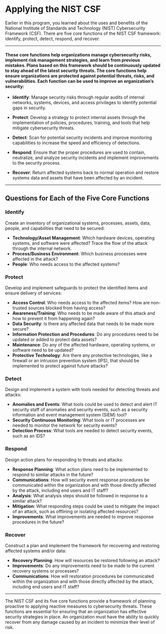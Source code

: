 # Applying the NIST CSF

Earlier in this program, you learned about the uses and benefits of the National Institute of Standards and Technology (NIST) Cybersecurity Framework (CSF). There are five core functions of the NIST CSF framework: identify, protect, detect, respond, and recover.

---

#### These core functions help organizations manage cybersecurity risks, implement risk management strategies, and learn from previous mistakes. Plans based on this framework should be continuously updated to stay ahead of the latest security threats. The core functions help ensure organizations are protected against potential threats, risks, and vulnerabilities. Each function can be used to improve an organization’s security:



- **Identify**: Manage security risks through regular audits of internal networks, systems, devices, and access privileges to identify potential gaps in security.

- **Protect**: Develop a strategy to protect internal assets through the implementation of policies, procedures, training, and tools that help mitigate cybersecurity threats.

- **Detect**: Scan for potential security incidents and improve monitoring capabilities to increase the speed and efficiency of detections.

- **Respond**: Ensure that the proper procedures are used to contain, neutralize, and analyze security incidents and implement improvements to the security process.

- **Recover**: Return affected systems back to normal operation and restore systems data and assets that have been affected by an incident.

---

## Questions for Each of the Five Core Functions

### Identify
Create an inventory of organizational systems, processes, assets, data, people, and capabilities that need to be secured:

- **Technology/Asset Management**: Which hardware devices, operating systems, and software were affected? Trace the flow of the attack through the internal network.
- **Process/Business Environment**: Which business processes were affected in the attack?
- **People**: Who needs access to the affected systems?

### Protect
Develop and implement safeguards to protect the identified items and ensure delivery of services:

- **Access Control**: Who needs access to the affected items? How are non-trusted sources blocked from having access?
- **Awareness/Training**: Who needs to be made aware of this attack and how to prevent it from happening again?
- **Data Security**: Is there any affected data that needs to be made more secure?
- **Information Protection and Procedures**: Do any procedures need to be updated or added to protect data assets?
- **Maintenance**: Do any of the affected hardware, operating systems, or software need to be updated?
- **Protective Technology**: Are there any protective technologies, like a firewall or an intrusion prevention system (IPS), that should be implemented to protect against future attacks?

### Detect
Design and implement a system with tools needed for detecting threats and attacks:

- **Anomalies and Events**: What tools could be used to detect and alert IT security staff of anomalies and security events, such as a security information and event management system (SIEM) tool?
- **Security Continuous Monitoring**: What tools or IT processes are needed to monitor the network for security events?
- **Detection Process**: What tools are needed to detect security events, such as an IDS?

### Respond
Design action plans for responding to threats and attacks:

- **Response Planning**: What action plans need to be implemented to respond to similar attacks in the future?
- **Communications**: How will security event response procedures be communicated within the organization and with those directly affected by the attack, including end users and IT staff?
- **Analysis**: What analysis steps should be followed in response to a similar attack?
- **Mitigation**: What responding steps could be used to mitigate the impact of an attack, such as offlining or isolating affected resources?
- **Improvements**: What improvements are needed to improve response procedures in the future?

### Recover
Construct a plan and implement the framework for recovering and restoring affected systems and/or data:

- **Recovery Planning**: How will resources be restored following an attack?
- **Improvements**: Do any improvements need to be made to the current recovery systems or processes?
- **Communications**: How will restoration procedures be communicated within the organization and with those directly affected by the attack, including end users and IT staff?

---

The NIST CSF and its five core functions provide a framework of planning proactive to applying reactive measures to cybersecurity threats. These functions are essential for ensuring that an organization has effective security strategies in place. An organization must have the ability to quickly recover from any damage caused by an incident to minimize their level of risk.
